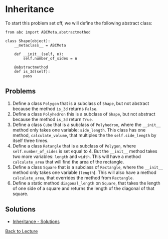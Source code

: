 # Inheritance

To start this problem set off, we will define the following abstract class:

    from abc import ABCMeta,abstractmethod
    
    class Shape(object):
        __metaclass__ = ABCMeta
    
        def __init__(self, n):
            self.number_of_sides = n

        @abstractmethod
        def is_3d(self):
            pass

## Problems

1. Define a class `Polygon` that is a subclass of `Shape`, but not abstract because the method `is_3d` returns `False`.
2. Define a class `Polyhedron` this is a subclass of `Shape`, but not abstract because the method `is_3d` return `True`.
3. Define a class `Cube` that is a subclass of `Polyhedron`, where the `__init__` method only takes one variable: `side_length`.  This class has one method, `calculate_volume`, that multiples the the `self.side_length` by itself three times.
4. Define a class `Retangle` that is a subclass of `Polygon`, where `self.number_of_sides` is set equal to 4. But the `__init__` method takes two more variables: `length` and `width`. This will have a method `calculate_area` that will find the area of the rectangle.
5. Define a class `Square` that is a subclass of `Rectangle`, where the `__init__` method only takes one variable (`length`). This will also have a method `calculate_area`, that overrides the method from `Rectangle`.
6. Define a static method `diagonal_length` on `Square`, that takes the length of one side of a square and returns the length of the diagonal of that square.

## Solutions

 * [Inheritance - Solutions](problem_set_1_solutions.md)

[Back to Lecture](lecture_07.md)
